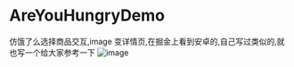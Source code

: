 # AreYouHungryDemo
仿饿了么选择商品交互,image 变详情页,在掘金上看到安卓的,自己写过类似的,就也写一个给大家参考一下
![image](https://github.com/manonghao/AreYouHungryDemo/效果图/仿饿了么交互.gif)
